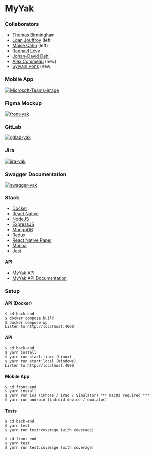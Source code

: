 # MyYak
### Collaborators
* [Thomas Birmingham](https://github.com/ArsenGavin)
* [Loan Jouffroy](https://github.com/TheScreem) (left)
* [Moïse Cahu](https://github.com/moisecahuepitech) (left)
* [Raphael Lévy](https://github.com/raphael-levy)
* [Johan-David Dehi](https://github.com/Samorinho)
* [Alex Commeau](https://github.com/commeaa) (new)
* [Sylvain Pons](https://github.com/Sylvainpons) (new)

### Mobile App
<a href="https://ibb.co/tX9Rkcq"><img src="https://i.ibb.co/pySqGZf/Microsoft-Teams-image.png" alt="Microsoft-Teams-image" border="0"></a>

### Figma Mockup
<a href="https://ibb.co/YcdBg3Q"><img src="https://i.ibb.co/QPHv0fQ/front-yak.png" alt="front-yak" border="0"></a>

### GitLab
<a href="https://ibb.co/MhPgQ1p"><img src="https://i.ibb.co/ZJcf7gK/gitlab-yak.png" alt="gitlab-yak" border="0"></a>

### Jira
<a href="https://ibb.co/7XXKdBT"><img src="https://i.ibb.co/Mss7xKj/jira-yak.png" alt="jira-yak" border="0"></a>

### Swagger Documentation
<a href="https://ibb.co/4dvVCrD"><img src="https://i.ibb.co/JQ6s8Jb/swagger-yak.png" alt="swagger-yak" border="0"></a>

### Stack
* [Docker](https://www.docker.com/)
* [React Native](https://reactnative.dev/)
* [NodeJS](https://nodejs.org/en/)
* [ExpressJS](https://expressjs.com/)
* [MongoDB](https://www.mongodb.com/fr)
* [Redux](https://redux.js.org/)
* [React Native Paper](https://callstack.github.io/react-native-paper/index.html)
* [Mocha](https://mochajs.org/)
* [Jest](https://jestjs.io/fr)

#### API
* [MyYak API](https://myyak.herokuapp.com)
* [MyYak API Documentation](https://myyak.herokuapp.com/swagger)

### Setup
#### API (Docker)
```
$ cd back-end
$ docker compose build
$ docker compose up
Listen to http://localhost:4000
```

#### API
```
$ cd back-end
$ yarn install
$ yarn run start:linux (Linux)
$ yarn run start:local (Windows)
Listen to http://localhost:4000
```

#### Mobile App
```
$ cd front-end
$ yarn install
$ yarn run ios (iPhone / iPad / Simulator) *** macOs required ***
$ yarn run android (Android device / emulator)
```

#### Tests
```
$ cd back-end
$ yarn test 
$ yarn run test:coverage (with coverage)

$ cd front-end
$ yarn test
$ yarn run test:coverage (with coverage)
```

